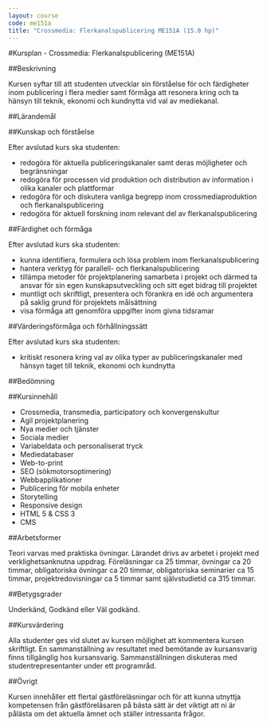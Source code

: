 ```yaml
---
layout: course
code: me151a
title: "Crossmedia: Flerkanalspublicering ME151A (15.0 hp)"
---
```


#Kursplan - Crossmedia: Flerkanalspublicering (ME151A)

##Beskrivning

Kursen syftar till att studenten utvecklar sin förståelse för och färdigheter inom publicering i flera medier samt förmåga att resonera kring och ta hänsyn till teknik, ekonomi och kundnytta vid val av mediekanal.

##Lärandemål

##Kunskap och förståelse

Efter avslutad kurs ska studenten:

- redogöra för aktuella publiceringskanaler samt deras möjligheter och begränsningar
- redogöra för processen vid produktion och distribution av information i olika kanaler och plattformar
- redogöra för och diskutera vanliga begrepp inom crossmediaproduktion och flerkanalspublicering
- redogöra för aktuell forskning inom relevant del av flerkanalspublicering

##Färdighet och förmåga

Efter avslutad kurs ska studenten:

- kunna identifiera, formulera och lösa problem inom flerkanalspublicering
- hantera verktyg för parallell- och flerkanalspublicering
- tillämpa metoder för projektplanering samarbeta i projekt och därmed ta ansvar för sin egen kunskapsutveckling och sitt eget bidrag till projektet
- muntligt och skriftligt, presentera och förankra en idé och argumentera på saklig grund för projektets målsättning
- visa förmåga att genomföra uppgifter inom givna tidsramar

##Värderingsförmåga och förhållningssätt

Efter avslutad kurs ska studenten:

- kritiskt resonera kring val av olika typer av publiceringskanaler med hänsyn taget till teknik, ekonomi och kundnytta

##Bedömning

##Kursinnehåll

- Crossmedia, transmedia, participatory och konvergenskultur
- Agil projektplanering
- Nya medier och tjänster
- Sociala medier
- Variabeldata och personaliserat tryck
- Mediedatabaser
- Web-to-print
- SEO (sökmotorsoptimering)
- Webbapplikationer
- Publicering för mobila enheter
- Storytelling
- Responsive design
- HTML 5 & CSS 3
- CMS

##Arbetsformer

Teori varvas med praktiska övningar. Lärandet drivs av arbetet i projekt med verklighetsanknutna uppdrag. Föreläsningar ca 25 timmar, övningar ca 20 timmar, obligatoriska övningar ca 20 timmar, obligatoriska seminarier ca 15 timmar, projektredovisningar ca 5 timmar samt självstudietid ca 315 timmar.

##Betygsgrader

Underkänd, Godkänd eller Väl godkänd.

##Kursvärdering

Alla studenter ges vid slutet av kursen möjlighet att kommentera kursen skriftligt. En sammanställning av resultatet med bemötande av kursansvarig finns tillgänglig hos kursansvarig. Sammanställningen diskuteras med studentrepresentanter under ett programråd.

##Övrigt

Kursen innehåller ett flertal gästföreläsningar och för att kunna utnyttja kompetensen från gästföreläsaren på bästa sätt är det viktigt att ni är pålästa om det aktuella ämnet och ställer intressanta frågor.
